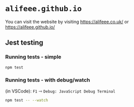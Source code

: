 # `alifeee.github.io`

You can visit the website by visiting <https://alifeee.co.uk/> or <https://alifeee.github.io/>

## Jest testing

### Running tests - simple

```bash
npm test
```

### Running tests - with debug/watch

(in VSCode): `F1` ⇾ `Debug: JavaScript Debug Terminal`

```bash
npm test -- --watch
```
